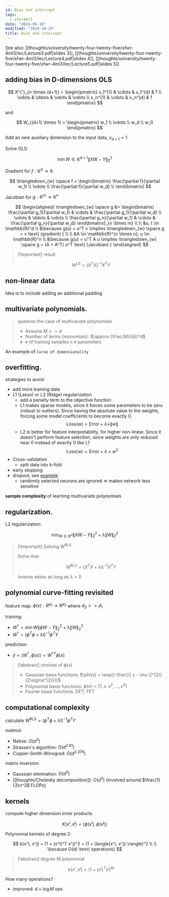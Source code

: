 ```yaml
---
id: Bias and intercept
tags:
  - sfwr4ml3
date: "2024-09-16"
modified: "2024-10-28"
title: Bias and intercept
---
```


See also: [[thoughts/university/twenty-four-twenty-five/sfwr-4ml3/lec/Lecture3.pdf|slides 3]], [[thoughts/university/twenty-four-twenty-five/sfwr-4ml3/lec/Lecture4.pdf|slides 4]], [[thoughts/university/twenty-four-twenty-five/sfwr-4ml3/lec/Lecture5.pdf|slides 5]]

## adding bias in D-dimensions OLS

$$
X^{'}_{n \times (d+1)} = \begin{pmatrix}
x_1^{1} & \cdots & x_1^{d} & 1 \\
\vdots & \ddots & \vdots & \vdots \\
x_n^{1} & \cdots & x_n^{d} & 1
\end{pmatrix}
$$

and

$$
W_{(d+1) \times 1} = \begin{pmatrix}
w_1 \\
\vdots \\
w_d \\
w_0
\end{pmatrix}
$$

Add an new auxiliary dimension to the input data, $x_{d+1} = 1$

Solve OLS:

$$
\min\limits{W \in \mathbb{R}^{d \times 1}} \|XW - Y\|_2^2
$$

Gradient for $f: \mathbb{R}^d \rightarrow \mathbb{R}$

$$
\triangledown_{w} \space f = \begin{bmatrix}
\frac{\partial f}{\partial w_1} \\
\vdots \\
\frac{\partial f}{\partial w_d} \\
\end{bmatrix}
$$

Jacobian for $g: \mathbb{R}^m \rightarrow \mathbb{R}^n$

$$
\begin{aligned}
\triangledown_{w} \space g &= \begin{bmatrix}
\frac{\partial g_1}{\partial w_1} & \cdots & \frac{\partial g_1}{\partial w_d} \\
\vdots & \ddots & \vdots \\
\frac{\partial g_n}{\partial w_1} & \cdots & \frac{\partial g_n}{\partial w_d}
\end{bmatrix}_{n \times m} \\
\\
&u, t \in \mathbb{R}^d \\
&\because g(u) = u^T v \implies \triangledown_{w} \space g = v \text{ (gradient) } \\
\\
&A \in \mathbb{R}^{n \times n}; u \in \mathbb{R}^n \\
&\because g(u) = u^T A u \implies \triangledown_{w} \space g = (A + A^T) u^T \text{ (Jacobian) }
\end{aligned}
$$

> [!important] result
>
> $$
> W^{\text{LS}} = (X^T X)^{-1} X^T Y
> $$

## non-linear data

Idea is to include adding an additional padding

## multivariate polynomials.

> question the case of multivariate polynomials
>
> - Assume $M >> d$
> - Number of terms (monomials): $\approx (\frac{M}{d})^d$
> - `#` of training samples $\approx$ `#` parameters

An example of `Curse of dimensionality`

## overfitting.

strategies to avoid:

- add more training data
- L1 (Lasso) or L2 (Ridge) regularization
  - add a penalty term to the objective function
  - L1 makes sparse models, since it forces some parameters to be zero (robust to outliers). Since having the absolute value to the weights, forcing some model coefficients to become exactly 0.
    $$
    \text{Loss}(w) = \text{Error} + \lambda \times \| w \|
    $$
  - L2 is better for feature interpretability, for higher non-linear. Since it doesn't perform feature selection, since weights are only reduced near 0 instead of exactly 0 like L1
    $$
    \text{Loss}(w) = \text{Error} + \lambda \times w^2
    $$
- Cross-validation
  - split data into k-fold
- early stopping
- dropout, see [example](https://keras.io/api/layers/regularization_layers/dropout/)
  - randomly selected neurons are ignored => makes network less sensitive

**sample complexity** of learning multivariate polynomials

## regularization.

L2 regularization:

$$
\text{min}_{W \in \mathbb{R}^{d}} \| XW - Y \|^{2}_{2} + \lambda \| W \|_{2}^{2}
$$

> [!important] Solving $W^{\text{RLS}}$
>
> Solve that
>
> $$
> W^{\text{RLS}} = (X^T X + \lambda I)^{-1} X^T Y
> $$
>
> Inverse exists as long as $\lambda > 0$

## polynomial curve-fitting revisited

feature map: $\phi{(x)}: R^{d_1} \rightarrow R^{d_2}$ where $d_{2} >> d_{1}$

training:

- $W^{*} = \min\limits{W} \| \phi W - Y \|^{2}_{2} + \lambda \| W \|_{2}^{2}$
- $W^{*} = (\phi^T \phi  + \lambda I)^{-1} \phi^T Y$

prediction:

- $\hat{y} = \langle{W^{*}, \phi{(x)}} \rangle = {W^{*}}^T \phi(x)$

> [!abstract] choices of $\phi(x)$
>
> - Gaussian basis functions: $\phi(x) = \exp{(-\frac{\| x - \mu \|^{2}}{2\sigma^{2}})}$
> - Polynomial basis functions: $\phi(x) = \{1, x, x^{2}, \ldots, x^{d}\}$
> - Fourier basis functions: DFT, FFT

## computational complexity

calculate $W^{\text{RLS}} = (\phi^T \phi  + \lambda I)^{-1} \phi^T Y$

matmul:

- Native: $O(d^3)$
- Strassen's algorithm: $O(d^{2.81})$
- Copper-Smith-Winograd: $O(d^{2.376})$

matrix inversion:

- Gaussian elimination: $O(d^3)$
- [[thoughts/Cholesky decomposition]]: $O(d^3)$ (involved around $\frac{1}{3}n^3$ FLOPs)

## kernels

compute higher dimension inner products

$$
K(x^i, x^j) = \langle \phi(x^i), \phi(x^j) \rangle
$$

Polynomial kernels of degree 2:

$$
k(x^i, x^j) = (1 + (x^i)^T x^j)^2 = (1 + \langle{x^i, x^j} \rangle)^2
\\
\\
\because O(d) \text{ operations}
$$

> [!abstract] degree M polynomial
>
> $$
> k(x^i, x^j) = (1 + (x^i)^T x^j)^M
> $$

How many operations?

- improved: $d + \log M$ ops
